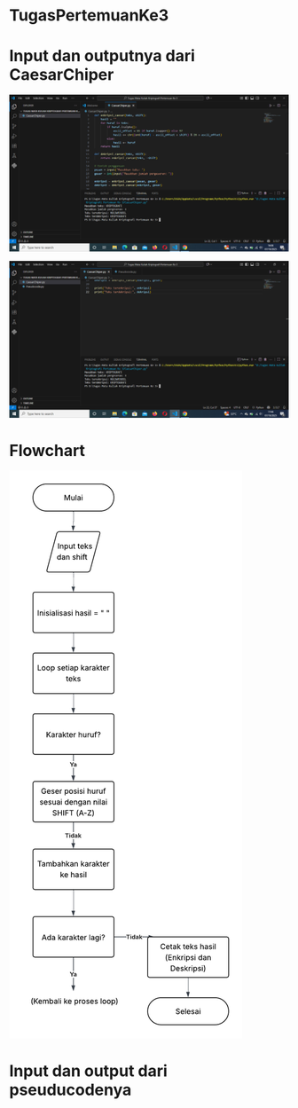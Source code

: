 # TugasPertemuanKe3

# Input dan outputnya dari CaesarChiper

![gambar](Screenshot/SS1.png)

![gambar](Screenshot/SS2.png)

# Flowchart

![gambar](Screenshot/SS3.png)

# Input dan output dari pseuducodenya


